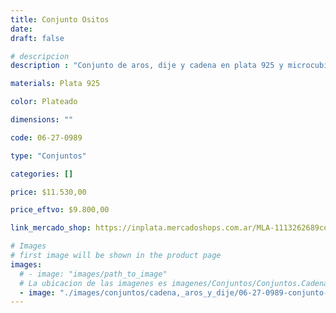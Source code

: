 ```yaml
---
title: Conjunto Ositos
date: 
draft: false

# descripcion
description : "Conjunto de aros, dije y cadena en plata 925 y microcubic. Largo de cadena 40, 45 o 50 a elección."

materials: Plata 925

color: Plateado

dimensions: ""

code: 06-27-0989

type: "Conjuntos"

categories: []

price: $11.530,00

price_eftvo: $9.800,00

link_mercado_shop: https://inplata.mercadoshops.com.ar/MLA-1113262689conjunto-ositos-_JM

# Images
# first image will be shown in the product page
images:
  # - image: "images/path_to_image"
  # La ubicacion de las imagenes es imagenes/Conjuntos/Conjuntos.Cadena, aros y dije/06-27-0989-conjunto-ositos
  - image: "./images/conjuntos/cadena,_aros_y_dije/06-27-0989-conjunto-ositos.jpg"
---
```

